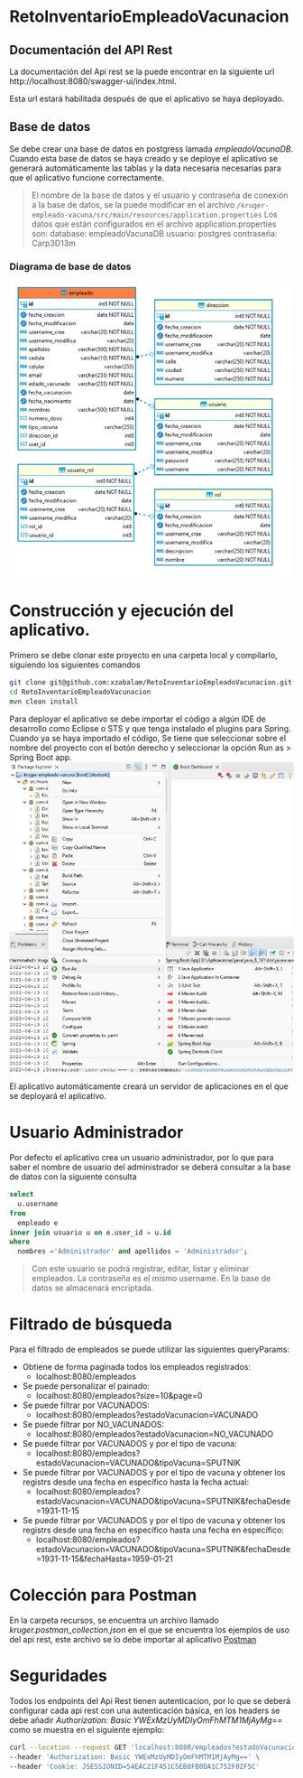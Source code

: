 # RetoInventarioEmpleadoVacunacion

## Documentación del API Rest 
La documentación del Api rest se la puede encontrar en la siguiente url http://localhost:8080/swagger-ui/index.html.

Esta url estará habilitada después de que el aplicativo se haya deployado.

## Base de datos
Se debe crear una base de datos en postgress lamada *empleadoVacunaDB*.   Cuando esta base de datos se haya creado y se deploye el aplicativo se generará automáticamente las tablas y la data necesaria necesarias para que el aplicativo funcione correctamente.

> El nombre de la base de datos y el usuario y contraseña de conexión a la base de datos, se la puede modificar en el archivo `/kruger-empleado-vacuna/src/main/resources/application.properties`
> Los datos que están configurados en el archivo application.properties son: 
> database: empleadoVacunaDB
> usuario: postgres
> contraseña: Carp3D13m

### Diagrama de base de datos
![Diagrama entidad relación](/recursos/DerEmpleadoVacuna.png)

# Construcción y ejecución del aplicativo.
Primero se debe clonar este proyecto en una carpeta local y compilarlo, siguiendo los siguientes comandos
```bash
git clone git@github.com:xzabalam/RetoInventarioEmpleadoVacunacion.git
cd RetoInventarioEmpleadoVacunacion
mvn clean install
```
Para deployar el aplicativo se debe importar el código a algún IDE de desarrollo como Eclipse o STS y que tenga instalado el plugins para Spring.  Cuando ya se haya importado el código, Se tiene que seleccionar sobre el nombre del proyecto con el botón derecho y seleccionar la opción Run as > Spring Boot app.
![Deploy de app](recursos/Compilar.png)

El aplicativo automáticamente creará un servidor de aplicaciones en el que se deployará el aplicativo.

# Usuario Administrador
Por defecto el aplicativo crea un usuario administrador, por lo que para saber el nombre de usuario del administrador se deberá consultar a la base de datos con la siguiente consulta
``` sql
select 
  u.username 
from 
  empleado e 
inner join usuario u on e.user_id = u.id 
where 
  nombres ='Administrador' and apellidos = 'Administrador';
```

> Con este usuario se podrá registrar, editar, listar y eliminar empleados.
> La contraseña es el mismo username.  En la base de datos se almacenará encriptada.

# Filtrado de búsqueda
Para el filtrado de empleados se puede utilizar las siguientes queryParams:

- Obtiene de forma paginada todos los empleados registrados: 
  - localhost:8080/empleados
- Se puede personalizar el painado: 
  - localhost:8080/empleados?size=10&page=0
- Se puede filtrar por VACUNADOS: 
  - localhost:8080/empleados?estadoVacunacion=VACUNADO
- Se puede filtrar por NO_VACUNADOS: 
  - localhost:8080/empleados?estadoVacunacion=NO_VACUNADO
- Se puede filtrar por VACUNADOS y por el tipo de vacuna: 
  - localhost:8080/empleados?estadoVacunacion=VACUNADO&tipoVacuna=SPUTNIK
- Se puede filtrar por VACUNADOS y por el tipo de vacuna y obtener los registrs desde una fecha en específico hasta la fecha actual: 
  - localhost:8080/empleados?estadoVacunacion=VACUNADO&tipoVacuna=SPUTNIK&fechaDesde=1931-11-15
- Se puede filtrar por VACUNADOS y por el tipo de vacuna y obtener los registrs desde una fecha en específico hasta una fecha en específico: 
  - localhost:8080/empleados?estadoVacunacion=VACUNADO&tipoVacuna=SPUTNIK&fechaDesde=1931-11-15&fechaHasta=1959-01-21

# Colección para Postman
En la carpeta recursos, se encuentra un archivo llamado *kruger.postman_collection.json* en el que se encuentra los ejemplos de uso del api rest, este archivo se lo debe importar al aplicativo [Postman](https://www.postman.com/)

# Seguridades
Todos los endpoints del Api Rest tienen autenticacion, por lo que se deberá configurar cada api rest con una autenticación básica, en los headers se debe añadir *Authorization: Basic YWExMzUyMDIyOmFhMTM1MjAyMg==* como se muestra en el siguiente ejemplo:
```bash
curl --location --request GET 'localhost:8080/empleados?estadoVacunacion=VACUNADO&tipoVacuna=SPUTNIK&fechaDesde=1931-11-15&fechaHasta=1959-01-21' \
--header 'Authorization: Basic YWExMzUyMDIyOmFhMTM1MjAyMg==' \
--header 'Cookie: JSESSIONID=54EAC21F451C5EB0FB0DA1C752F02F5C'
```
